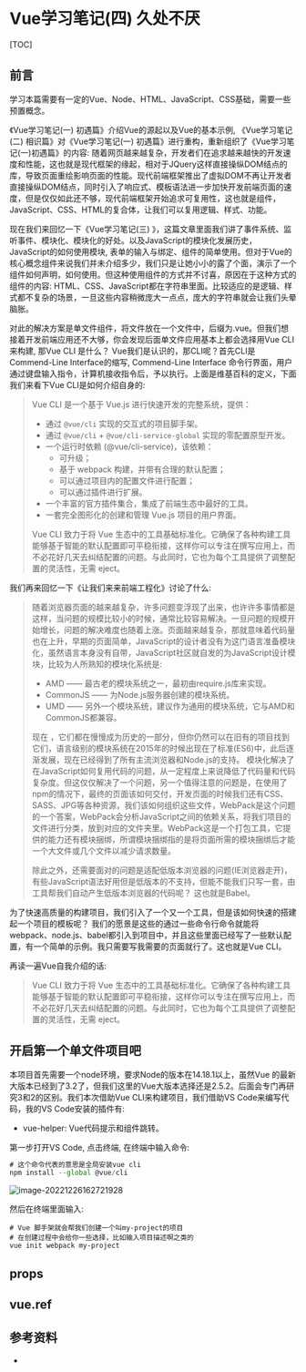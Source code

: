 # Vue学习笔记(四) 久处不厌

[TOC]

## 前言

学习本篇需要有一定的Vue、Node、HTML、JavaScript、CSS基础，需要一些预置概念。

《Vue学习笔记(一) 初遇篇》介绍Vue的源起以及Vue的基本示例, 《Vue学习笔记(二) 相识篇》对《Vue学习笔记(一) 初遇篇》进行重构，重新组织了《Vue学习笔记(一)初遇篇》的内容: 随着网页越来越复杂，开发者们在追求越来越快的开发速度和性能，这也就是现代框架的缘起，相对于JQuery这样直接操纵DOM结点的库，导致页面重绘影响页面的性能。现代前端框架推出了虚拟DOM不再让开发者直接操纵DOM结点，同时引入了响应式、模板语法进一步加快开发前端页面的速度，但是仅仅如此还不够，现代前端框架开始追求可复用性，这也就是组件，JavaScript、CSS、HTML的复合体，让我们可以复用逻辑、样式、功能。

现在我们来回忆一下《Vue学习笔记(三) 》，这篇文章里面我们讲了事件系统、监听事件、模块化、模块化的好处。以及JavaScript的模块化发展历史，JavaScript的如何使用模块, 表单的输入与绑定、组件的简单使用。但对于Vue的核心概念组件来说我们并未介绍多少，我们只是让她小小的露了个面，演示了一个组件如何声明，如何使用。但这种使用组件的方式并不讨喜，原因在于这种方式的组件的内容: HTML、CSS、JavaScript都在字符串里面。比较适应的是逻辑、样式都不复杂的场景，一旦这些内容稍微庞大一点点，庞大的字符串就会让我们头晕脑胀。

对此的解决方案是单文件组件，将文件放在一个文件中，后缀为.vue。但我们想接着开发前端应用还不大够，你会发现后面单文件应用基本上都会选择用Vue CLI来构建, 那Vue CLI 是什么？ Vue我们是认识的，那CLI呢？首先CLI是Commend-Line Interface的缩写, Commend-Line Interface 命令行界面，用户通过键盘输入指令，计算机接收指令后，予以执行。上面是维基百科的定义，下面我们来看下Vue CLI是如何介绍自身的:

> Vue CLI 是一个基于 Vue.js 进行快速开发的完整系统，提供：
>
> - 通过 `@vue/cli` 实现的交互式的项目脚手架。
> - 通过 `@vue/cli` + `@vue/cli-service-global` 实现的零配置原型开发。
> - 一个运行时依赖 (@vue/cli-service)，该依赖：
>   - 可升级；
>   - 基于 webpack 构建，并带有合理的默认配置；
>   - 可以通过项目内的配置文件进行配置；
>   - 可以通过插件进行扩展。
> - 一个丰富的官方插件集合，集成了前端生态中最好的工具。
> - 一套完全图形化的创建和管理 Vue.js 项目的用户界面。
>
> Vue CLI 致力于将 Vue 生态中的工具基础标准化。它确保了各种构建工具能够基于智能的默认配置即可平稳衔接，这样你可以专注在撰写应用上，而不必花好几天去纠结配置的问题。与此同时，它也为每个工具提供了调整配置的灵活性，无需 eject。

我们再来回忆一下《让我们来来前端工程化》讨论了什么:

> 随着浏览器页面的越来越复杂，许多问题变浮现了出来，也许许多事情都是这样，当问题的规模比较小的时候，通常比较容易解决。一旦问题的规模开始增长，问题的解决难度也随着上涨。页面越来越复杂，那就意味着代码量也在上升，早期的页面简单，JavaScript的设计者没有为这门语言准备模块化，虽然语言本身没有自带，JavaScript社区就自发的为JavaScript设计模块，比较为人所熟知的模块化系统是:
>
> - AMD —— 最古老的模块系统之一，最初由require.js库来实现。
> - CommonJS —— 为Node.js服务器创建的模块系统。
> - UMD —— 另外一个模块系统，建议作为通用的模块系统，它与AMD和CommonJS都兼容。
>
> 现在 ，它们都在慢慢成为历史的一部分，但你仍然可以在旧有的项目找到它们，语言级别的模块系统在2015年的时候出现在了标准(ES6)中，此后逐渐发展，现在已经得到了所有主流浏览器和Node.js的支持。 模块化解决了在JavaScript如何复用代码的问题，从一定程度上来说降低了代码量和代码复杂度。但这仅仅解决了一个问题，另一个值得注意的问题是，在使用了npm的情况下，最终的页面该如何交付，开发页面的时候我们还有CSS、SASS、JPG等各种资源，我们该如何组织这些文件，WebPack是这个问题的一个答案，WebPack会分析JavaScript之间的依赖关系，将我们项目的文件进行分类，放到对应的文件夹里。WebPack这是一个打包工具，它提供的能力还有模块捆绑，所谓模块捆绑指的是将页面所需的模块捆绑后才能一个大文件或几个文件以减少请求数量。
>
> 除此之外，还需要面对的问题是适配低版本浏览器的问题(IE浏览器走开)，有些JavaScript语法好用但是低版本的不支持，但能不能我们只写一套，由工具帮我们自动产生低版本浏览器的代码呢？ 这也就是Babel。

为了快速高质量的构建项目，我们引入了一个又一个工具，但是该如何快速的搭建起一个项目的模板呢？ 我们的愿景是这些的通过一些命令行命令就能将webpack、node.js、babel都引入到项目中，并且这些里面已经写了一些默认配置，有一个简单的示例。我只需要写我需要的页面就行了。这也就是Vue CLI。

再读一遍Vue自我介绍的话:

> Vue CLI 致力于将 Vue 生态中的工具基础标准化。它确保了各种构建工具能够基于智能的默认配置即可平稳衔接，这样你可以专注在撰写应用上，而不必花好几天去纠结配置的问题。与此同时，它也为每个工具提供了调整配置的灵活性，无需 eject。

## 开启第一个单文件项目吧

本项目首先需要一个node环境，要求Node的版本在14.18.1以上，虽然Vue 的最新大版本已经到了3.2了，但我们这里的Vue大版本选择还是2.5.2。后面会专门再研究3和2的区别。我们本次借助Vue CLI来构建项目，我们借助VS Code来编写代码，我的VS Code安装的插件有:

- vue-helper: Vue代码提示和组件跳转。

第一步打开VS Code, 点击终端, 在终端中输入命令: 

```javascript
# 这个命令代表的意思是全局安装vue cli
npm install --global @vue/cli
```

![image-20221226162721928](C:\Users\chenxingke\AppData\Roaming\Typora\typora-user-images\image-20221226162721928.png)

然后在终端里面输入:

```vue
# Vue 脚手架就会帮我们创建一个叫my-project的项目
# 在创建过程中会给你一些选择，比如输入项目描述啊之类的
vue init webpack my-project
```



## props







## vue.ref









## 参考资料

- 
